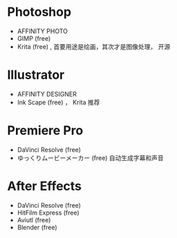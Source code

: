 # Photoshop

- AFFINITY PHOTO
- GIMP (free)
- Krita (free) , 首要用途是绘画，其次才是图像处理， 开源

# Illustrator

- AFFINITY DESIGNER
- Ink Scape (free) ， Krita 推荐

# Premiere Pro

- DaVinci Resolve (free)
- ゆっくりムービーメーカー (free) 自动生成字幕和声音

# After Effects

- DaVinci Resolve (free)
- HitFilm Express (free)
- Aviutl (free)
- Blender (free)
